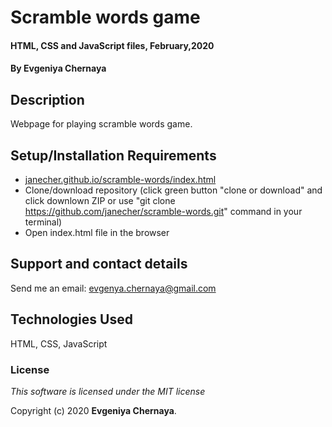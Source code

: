 # Scramble words game

#### HTML, CSS and JavaScript files, February,2020

#### By Evgeniya Chernaya

## Description

Webpage for playing scramble words game. 

## Setup/Installation Requirements

* [janecher.github.io/scramble-words/index.html](janecher.github.io/scramble-words/index.html)
* Clone/download repository (click green button "clone or download" and click downlown ZIP or use "git clone https://github.com/janecher/scramble-words.git" command in your terminal)
* Open index.html file in the browser

## Support and contact details

Send me an email: evgenya.chernaya@gmail.com

## Technologies Used

HTML, CSS, JavaScript

### License

_This software is licensed under the MIT license_

Copyright (c) 2020 **Evgeniya Chernaya**.